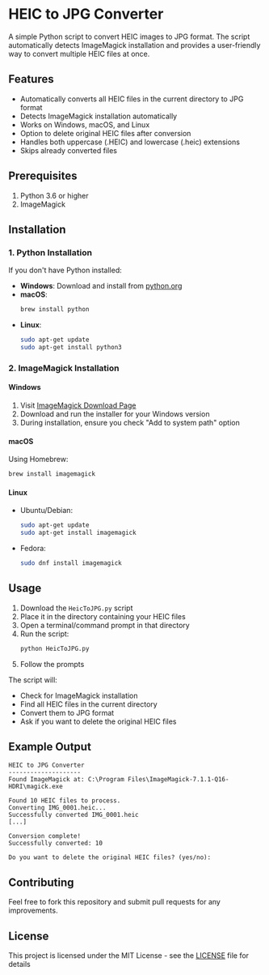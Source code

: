 # HEIC to JPG Converter

A simple Python script to convert HEIC images to JPG format. The script automatically detects ImageMagick installation and provides a user-friendly way to convert multiple HEIC files at once.

## Features

- Automatically converts all HEIC files in the current directory to JPG format
- Detects ImageMagick installation automatically
- Works on Windows, macOS, and Linux
- Option to delete original HEIC files after conversion
- Handles both uppercase (.HEIC) and lowercase (.heic) extensions
- Skips already converted files

## Prerequisites

1. Python 3.6 or higher
2. ImageMagick

## Installation

### 1. Python Installation

If you don't have Python installed:

- **Windows**: Download and install from [python.org](https://www.python.org/downloads/)
- **macOS**: 
  ```bash
  brew install python
  ```
- **Linux**:
  ```bash
  sudo apt-get update
  sudo apt-get install python3
  ```

### 2. ImageMagick Installation

#### Windows
1. Visit [ImageMagick Download Page](https://imagemagick.org/script/download.php)
2. Download and run the installer for your Windows version
3. During installation, ensure you check "Add to system path" option

#### macOS
Using Homebrew:
```bash
brew install imagemagick
```

#### Linux
- Ubuntu/Debian:
  ```bash
  sudo apt-get update
  sudo apt-get install imagemagick
  ```
- Fedora:
  ```bash
  sudo dnf install imagemagick
  ```

## Usage

1. Download the `HeicToJPG.py` script
2. Place it in the directory containing your HEIC files
3. Open a terminal/command prompt in that directory
4. Run the script:
   ```bash
   python HeicToJPG.py
   ```
5. Follow the prompts

The script will:
- Check for ImageMagick installation
- Find all HEIC files in the current directory
- Convert them to JPG format
- Ask if you want to delete the original HEIC files

## Example Output

```
HEIC to JPG Converter
--------------------
Found ImageMagick at: C:\Program Files\ImageMagick-7.1.1-Q16-HDRI\magick.exe

Found 10 HEIC files to process.
Converting IMG_0001.heic...
Successfully converted IMG_0001.heic
[...]

Conversion complete!
Successfully converted: 10

Do you want to delete the original HEIC files? (yes/no):
```

## Contributing

Feel free to fork this repository and submit pull requests for any improvements.

## License

This project is licensed under the MIT License - see the [LICENSE](LICENSE) file for details

